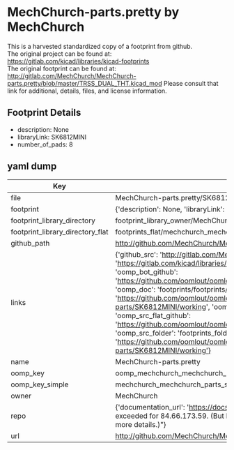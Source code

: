 # MechChurch-parts.pretty by MechChurch  
This is a harvested standardized copy of a footprint from github.  
The original project can be found at:  
https://gitlab.com/kicad/libraries/kicad-footprints  
The original footprint can be found at:
http://gitlab.com/MechChurch/MechChurch-parts.pretty/blob/master/TRSS_DUAL_THT.kicad_mod
Please consult that link for additional, details, files, and license information.  
## Footprint Details
* description: None  
* libraryLink: SK6812MINI  
* number_of_pads: 8  
## yaml dump  
| Key | Value |  
| --- | --- |  
| file | MechChurch-parts.pretty/SK6812MINI.kicad_mod |  
| footprint | {'description': None, 'libraryLink': 'SK6812MINI', 'number_of_pads': 8} |  
| footprint_library_directory | footprint_library_owner/MechChurch_MechChurch-parts.pretty |  
| footprint_library_directory_flat | footprints_flat/mechchurch_mechchurch_parts_sk6812mini/working |  
| github_path | http://github.com/MechChurch/MechChurch-parts.pretty/blob/master/SK6812MINI.kicad_mod |  
| links | {'github_src': 'http://gitlab.com/MechChurch/MechChurch-parts.pretty/blob/master/TRSS_DUAL_THT.kicad_mod', 'github_src_repo': 'https://gitlab.com/kicad/libraries/kicad-footprints', 'oomp_bot': 'footprints/mechchurch_mechchurch_parts_sk6812mini/working', 'oomp_bot_github': 'https://github.com/oomlout/oomlout_oomp_footprint_bot/tree/main/footprints/mechchurch_mechchurch_parts_sk6812mini/working', 'oomp_doc': 'footprints/footprints/MechChurch/MechChurch-parts/SK6812MINI/working/', 'oomp_doc_github': 'https://github.com/oomlout/oomlout_oomp_footprint_doc/tree/main/footprints/footprints/MechChurch/MechChurch-parts/SK6812MINI/working', 'oomp_src_flat': 'footprints_flat/footprints_flat/mechchurch_mechchurch_parts_sk6812mini/working', 'oomp_src_flat_github': 'https://github.com/oomlout/oomlout_oomp_footprint_src/tree/main/footprints_flat/mechchurch_mechchurch_parts_sk6812mini/working', 'oomp_src_folder': 'footprints_folder/footprints_folder/MechChurch/MechChurch-parts/SK6812MINI/working', 'oomp_src_folder_github': 'https://github.com/oomlout/oomlout_oomp_footprint_src/tree/main/footprints_folder/MechChurch/MechChurch-parts/SK6812MINI/working'} |  
| name | MechChurch-parts.pretty |  
| oomp_key | oomp_mechchurch_mechchurch_parts_sk6812mini |  
| oomp_key_simple | mechchurch_mechchurch_parts_sk6812mini |  
| owner | MechChurch |  
| repo | {'documentation_url': 'https://docs.github.com/rest/overview/resources-in-the-rest-api#rate-limiting', 'message': "API rate limit exceeded for 84.66.173.59. (But here's the good news: Authenticated requests get a higher rate limit. Check out the documentation for more details.)"} |  
| url | http://github.com/MechChurch/MechChurch-parts.pretty |  

